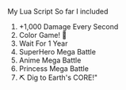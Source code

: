 My Lua Script
So far I included
1. +1,000 Damage Every Second
2. Color Game! 🎨
3. Wait For 1 Year
4. SuperHero Mega Battle
5. Anime Mega Battle
6. Princess Mega Battle
7. ⛏️ Dig to Earth's CORE!" 
